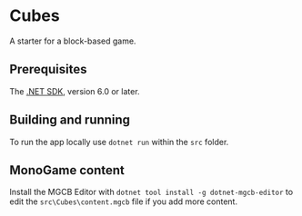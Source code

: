 # Cubes

A starter for a block-based game.

## Prerequisites

The [.NET SDK](https://dotnet.microsoft.com/en-us/download), version 6.0 or later.

## Building and running

To run the app locally use `dotnet run` within the `src` folder.

## MonoGame content

Install the MGCB Editor with `dotnet tool install -g dotnet-mgcb-editor` to edit the `src\Cubes\content.mgcb` file if you add more content.
